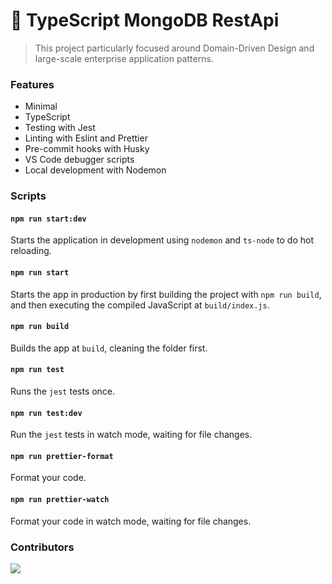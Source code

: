 # 🧰 TypeScript MongoDB RestApi

> This project particularly focused around Domain-Driven Design and large-scale enterprise application patterns.

### Features

- Minimal
- TypeScript
- Testing with Jest
- Linting with Eslint and Prettier
- Pre-commit hooks with Husky
- VS Code debugger scripts
- Local development with Nodemon

### Scripts

#### `npm run start:dev`

Starts the application in development using `nodemon` and `ts-node` to do hot reloading.

#### `npm run start`

Starts the app in production by first building the project with `npm run build`, and then executing the compiled JavaScript at `build/index.js`.

#### `npm run build`

Builds the app at `build`, cleaning the folder first.

#### `npm run test`

Runs the `jest` tests once.

#### `npm run test:dev`

Run the `jest` tests in watch mode, waiting for file changes.

#### `npm run prettier-format`

Format your code.

#### `npm run prettier-watch`

Format your code in watch mode, waiting for file changes.


### Contributors
<a href="https://github.com/Vitaee/nft/graphs/contributors">
  <img src="https://contrib.rocks/image?repo=Vitaee/nft" />
</a>